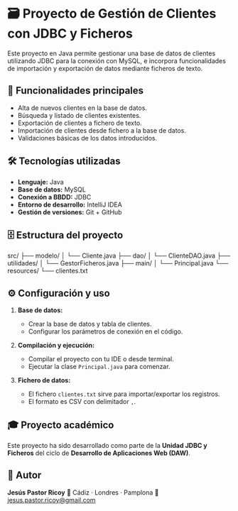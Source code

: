 # 🗃️ Proyecto de Gestión de Clientes con JDBC y Ficheros

Este proyecto en Java permite gestionar una base de datos de clientes utilizando JDBC para la conexión con MySQL, e incorpora funcionalidades de importación y exportación de datos mediante ficheros de texto.

## 🧩 Funcionalidades principales

- Alta de nuevos clientes en la base de datos.
- Búsqueda y listado de clientes existentes.
- Exportación de clientes a fichero de texto.
- Importación de clientes desde fichero a la base de datos.
- Validaciones básicas de los datos introducidos.

## 🛠️ Tecnologías utilizadas

- **Lenguaje:** Java
- **Base de datos:** MySQL
- **Conexión a BBDD:** JDBC
- **Entorno de desarrollo:** IntelliJ IDEA
- **Gestión de versiones:** Git + GitHub

## 🗄️ Estructura del proyecto

src/
├── modelo/
│ └── Cliente.java
├── dao/
│ └── ClienteDAO.java
├── utilidades/
│ └── GestorFicheros.java
├── main/
│ └── Principal.java
└── resources/
└── clientes.txt


## ⚙️ Configuración y uso

1. **Base de datos:**
   - Crear la base de datos y tabla de clientes.
   - Configurar los parámetros de conexión en el código.

2. **Compilación y ejecución:**
   - Compilar el proyecto con tu IDE o desde terminal.
   - Ejecutar la clase `Principal.java` para comenzar.

3. **Fichero de datos:**
   - El fichero `clientes.txt` sirve para importar/exportar los registros.
   - El formato es CSV con delimitador `,`.

## 🎓 Proyecto académico

Este proyecto ha sido desarrollado como parte de la **Unidad JDBC y Ficheros** del ciclo de **Desarrollo de Aplicaciones Web (DAW)**.

## 🙋 Autor

**Jesús Pastor Ricoy**
📍 Cádiz · Londres · Pamplona
📧 [jesus.pastor.ricoy@gmail.com](mailto:jesus.pastor.ricoy@gmail.com)


